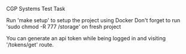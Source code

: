CGP Systems Test Task

Run 'make setup' to setup the project using Docker
Don't forget to run 'sudo chmod -R 777 /storage' on fresh project

You can generate an api token while being logged in and visiting '/tokens/get' route.